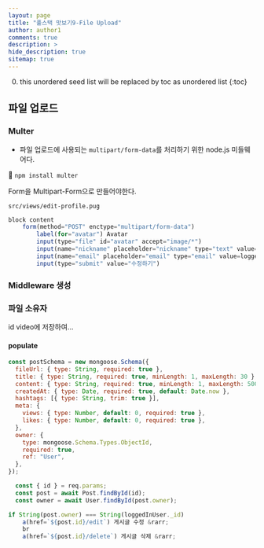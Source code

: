 ```yaml
---
layout: page
title: "풀스택 맛보기9-File Upload"
author: author1
comments: true
description: >
hide_description: true
sitemap: true
---
```


0. this unordered seed list will be replaced by toc as unordered list 
{:toc}

## 파일 업로드
### Multer
- 파일 업로드에 사용되는 `multipart/form-data`를 처리하기 위한 node.js 미들웨어다.

🔧 `npm install multer`

Form을 Multipart-Form으로 만들어야한다.

`src/views/edit-profile.pug`
```js
block content 
    form(method="POST" enctype="multipart/form-data")
        label(for="avatar") Avatar
        input(type="file" id="avatar" accept="image/*")
        input(name="nickname" placeholder="nickname" type="text" value=loggedInUser.nickname required)
        input(name="email" placeholder="email" type="email" value=loggedInUser.email required)
        input(type="submit" value="수정하기")
```

### Middleware 생성

### 파일 소유자
id video에 저장하여...

#### populate
```js
const postSchema = new mongoose.Schema({
  fileUrl: { type: String, required: true },
  title: { type: String, required: true, minLength: 1, maxLength: 30 },
  content: { type: String, required: true, minLength: 1, maxLength: 500 },
  createdAt: { type: Date, required: true, default: Date.now },
  hashtags: [{ type: String, trim: true }],
  meta: {
    views: { type: Number, default: 0, required: true },
    likes: { type: Number, default: 0, required: true },
  },
  owner: {
    type: mongoose.Schema.Types.ObjectId,
    required: true,
    ref: "User",
  },
});
```

```js
  const { id } = req.params;
  const post = await Post.findById(id);
  const owner = await User.findById(post.owner);
```

```js
if String(post.owner) === String(loggedInUser._id) 
    a(href=`${post.id}/edit`) 게시글 수정 &rarr;
    br
    a(href=`${post.id}/delete`) 게시글 삭제 &rarr;
```

